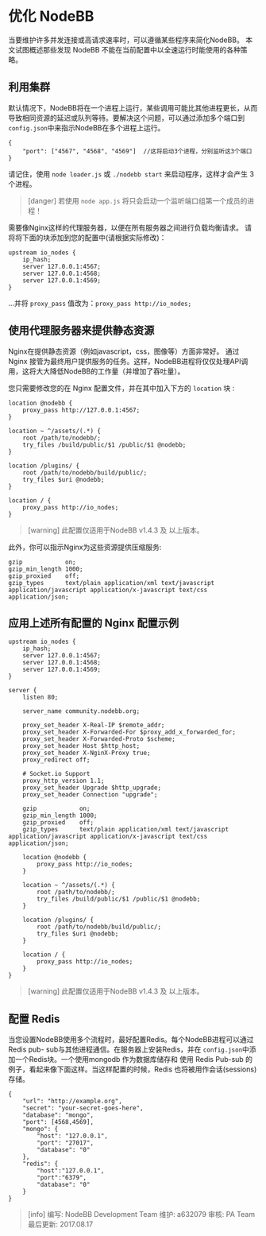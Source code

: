 # 优化 NodeBB
当要维护许多并发连接或高请求速率时，可以遵循某些程序来简化NodeBB。
本文试图概述那些发现 NodeBB 不能在当前配置中以全速运行时能使用的各种策略。

## 利用集群
默认情况下，NodeBB将在一个进程上运行，某些调用可能比其他进程更长，从而导致相同资源的延迟或队列等待。要解决这个问题，可以通过添加多个端口到`config.json`中来指示NodeBB在多个进程上运行。
```
{
    "port": ["4567", "4568", "4569"]  //这将启动3个进程，分别监听这3个端口
}
```
请记住，使用 `node loader.js` 或 `./nodebb start` 来启动程序，这样才会产生 3 个进程。

>[danger] 若使用 `node app.js` 将只会启动一个监听端口组第一个成员的进程！

需要像Nginx这样的代理服务器，以便在所有服务器之间进行负载均衡请求。 请将将下面的块添加到您的配置中(请根据实际修改)：
```
upstream io_nodes {
    ip_hash;
    server 127.0.0.1:4567;
    server 127.0.0.1:4568;
    server 127.0.0.1:4569;
}
```
...并将 `proxy_pass` 值改为：`proxy_pass http://io_nodes;`
## 使用代理服务器来提供静态资源
Nginx在提供静态资源（例如javascript，css，图像等）方面非常好。 通过 Nginx 接管为最终用户提供服务的任务。这样，NodeBB进程将仅仅处理API调用，这将大大降低NodeBB的工作量（并增加了吞吐量）。

您只需要修改您的在 Nginx 配置文件，并在其中加入下方的 `location` 块 :
```
location @nodebb {
    proxy_pass http://127.0.0.1:4567;
}

location ~ ^/assets/(.*) {
    root /path/to/nodebb/;
    try_files /build/public/$1 /public/$1 @nodebb;
}

location /plugins/ {
    root /path/to/nodebb/build/public/;
    try_files $uri @nodebb;
}

location / {
    proxy_pass http://io_nodes;
}
```

>[warning] 此配置仅适用于NodeBB v1.4.3 及 以上版本。

此外，你可以指示Nginx为这些资源提供压缩服务:
```
gzip            on;
gzip_min_length 1000;
gzip_proxied    off;
gzip_types      text/plain application/xml text/javascript application/javascript application/x-javascript text/css application/json;
```
## 应用上述所有配置的 Nginx 配置示例
```
upstream io_nodes {
    ip_hash;
    server 127.0.0.1:4567;
    server 127.0.0.1:4568;
    server 127.0.0.1:4569;
}

server {
    listen 80;

    server_name community.nodebb.org;

    proxy_set_header X-Real-IP $remote_addr;
    proxy_set_header X-Forwarded-For $proxy_add_x_forwarded_for;
    proxy_set_header X-Forwarded-Proto $scheme;
    proxy_set_header Host $http_host;
    proxy_set_header X-NginX-Proxy true;
    proxy_redirect off;

    # Socket.io Support
    proxy_http_version 1.1;
    proxy_set_header Upgrade $http_upgrade;
    proxy_set_header Connection "upgrade";

    gzip            on;
    gzip_min_length 1000;
    gzip_proxied    off;
    gzip_types      text/plain application/xml text/javascript application/javascript application/x-javascript text/css application/json;

    location @nodebb {
        proxy_pass http://io_nodes;
    }

    location ~ ^/assets/(.*) {
        root /path/to/nodebb/;
        try_files /build/public/$1 /public/$1 @nodebb;
    }

    location /plugins/ {
        root /path/to/nodebb/build/public/;
        try_files $uri @nodebb;
    }

    location / {
        proxy_pass http://io_nodes;
    }
}
```

>[warning] 此配置仅适用于NodeBB v1.4.3 及 以上版本。

## 配置 Redis
当您设置NodeBB使用多个流程时，最好配置Redis。每个NodeBB进程可以通过Redis pub- sub与其他进程通信。在服务器上安装Redis，并在 `config.json`中添加一个Redis块。一个使用mongodb 作为数据库储存和 使用 Redis Pub-sub 的例子，看起来像下面这样。当这样配置的时候，Redis 也将被用作会话(sessions)存储。
```
{
    "url": "http://example.org",
    "secret": "your-secret-goes-here",
    "database": "mongo",
    "port": [4568,4569],
    "mongo": {
        "host": "127.0.0.1",
        "port": "27017",
        "database": "0"
    },
    "redis": {
        "host":"127.0.0.1",
        "port":"6379",
        "database": "0"
    }
}
```

>[info] 编写: NodeBB Development Team
维护: a632079
审核: PA Team
最后更新: 2017.08.17